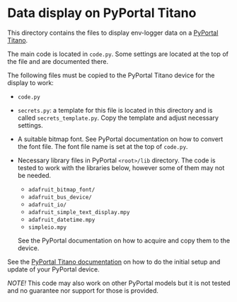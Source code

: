 # Data display on PyPortal Titano

This directory contains the files to display env-logger data on a
[PyPortal Titano](https://learn.adafruit.com/adafruit-pyportal-titano).

The main code is located in `code.py`. Some settings are located at
the top of the file and are documented there.

The following files must be copied to the PyPortal Titano device for the display to work:

* `code.py`
* `secrets.py`: a template for this file is located in this directory and is called
`secrets_template.py`. Copy the template and adjust necessary settings.
* A suitable bitmap font. See PyPortal documentation on how to convert the font file.
The font file name is set at the top of `code.py`.
* Necessary library files in PyPortal `<root>/lib` directory. The code is tested to work with the libraries below, however some of them may
not be needed.

    * `adafruit_bitmap_font/`
    * `adafruit_bus_device/`
    * `adafruit_io/`
    * `adafruit_simple_text_display.mpy`
    * `adafruit_datetime.mpy`
    * `simpleio.mpy`

    See the PyPortal documentation on how to acquire and copy them to the device.

See the [PyPortal Titano documentation](https://learn.adafruit.com/adafruit-pyportal-titano)
on how to do the initial setup and update of your PyPortal device.

*NOTE!* This code may also work on other PyPortal models but it is not tested
and no guarantee nor support for those is provided.

